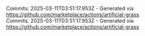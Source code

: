 Commits: 2025-03-11T03:51:17.953Z - Generated via https://github.com/marketplace/actions/artificial-grass
<br>
Commits: 2025-03-11T03:51:17.953Z - Generated via https://github.com/marketplace/actions/artificial-grass
<br>
